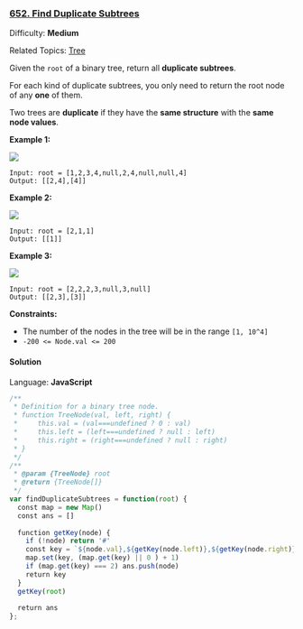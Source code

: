 ### [652\. Find Duplicate Subtrees](https://leetcode.com/problems/find-duplicate-subtrees/)

Difficulty: **Medium**  

Related Topics: [Tree](https://leetcode.com/tag/tree/)


Given the `root` of a binary tree, return all **duplicate subtrees**.

For each kind of duplicate subtrees, you only need to return the root node of any **one** of them.

Two trees are **duplicate** if they have the **same structure** with the **same node values**.

**Example 1:**

![](https://assets.leetcode.com/uploads/2020/08/16/e1.jpg)

```
Input: root = [1,2,3,4,null,2,4,null,null,4]
Output: [[2,4],[4]]
```

**Example 2:**

![](https://assets.leetcode.com/uploads/2020/08/16/e2.jpg)

```
Input: root = [2,1,1]
Output: [[1]]
```

**Example 3:**

![](https://assets.leetcode.com/uploads/2020/08/16/e33.jpg)

```
Input: root = [2,2,2,3,null,3,null]
Output: [[2,3],[3]]
```

**Constraints:**

*   The number of the nodes in the tree will be in the range `[1, 10^4]`
*   `-200 <= Node.val <= 200`


#### Solution

Language: **JavaScript**

```javascript
/**
 * Definition for a binary tree node.
 * function TreeNode(val, left, right) {
 *     this.val = (val===undefined ? 0 : val)
 *     this.left = (left===undefined ? null : left)
 *     this.right = (right===undefined ? null : right)
 * }
 */
/**
 * @param {TreeNode} root
 * @return {TreeNode[]}
 */
var findDuplicateSubtrees = function(root) {
  const map = new Map()
  const ans = []
  
  function getKey(node) {
    if (!node) return '#'
    const key = `${node.val},${getKey(node.left)},${getKey(node.right)}`
    map.set(key, (map.get(key) || 0 ) + 1)
    if (map.get(key) === 2) ans.push(node)
    return key
  }
  getKey(root)
  
  return ans
};
```
